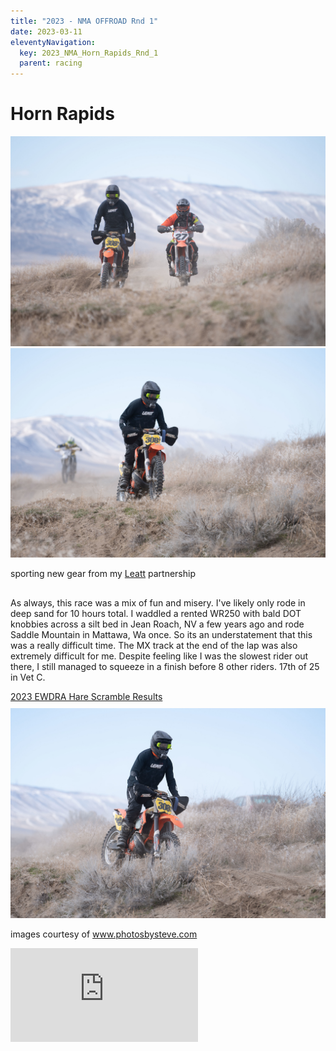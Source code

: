 ```yaml
---
title: "2023 - NMA OFFROAD Rnd 1"
date: 2023-03-11
eleventyNavigation:
  key: 2023_NMA_Horn_Rapids_Rnd_1
  parent: racing
---
```

<h1>Horn Rapids</h1>
<div class="row">
  <div class="column">
    <img src="DSC_2287_resized.jpg"/>  
  </div>
  <div class="column gallerySideBySideRight">
    <img src="DSC_2291_resized.jpg"/>
  </div>
</div>
 <p class="caption">sporting new gear from my <a href="https://leatt.com">Leatt</a> partnership</p>
<p style="margin-top:30px">
As always, this race was a mix of fun and misery. I've likely only rode in deep sand for 10 hours total. I waddled  a rented WR250 with bald DOT knobbies across a silt bed in Jean Roach, NV a few years ago and rode Saddle Mountain in Mattawa, Wa once. So its an understatement that this was a really difficult time. The MX track at the end of the lap was also extremely difficult for me. Despite feeling like I was the slowest rider out there, I still managed to squeeze in a finish before 8 other riders. 17th of 25 in Vet C.
</p>

<a href="https://s3.amazonaws.com/ClubExpressClubFiles/215795/documents/2023_EWDRA_Hare_Scramble_Results_1723030782.pdf?AWSAccessKeyId=AKIA6MYUE6DNNNCCDT4J&Expires=1690228133&response-content-disposition=inline%3B%20filename%3D2023_EWDRA_Hare_Scramble_Results.pdf&Signature=T25fDrM9rDpIrNnRReiE8G7IJtc%3D">2023 EWDRA Hare Scramble Results</a>
<img src="DSC_2292.jpg" style="margin-top:10px;"/>
<p class="caption">images courtesy of <a href="https://www.photosbysteve.com">www.photosbysteve.com</a></p>




<div class="youtubewrapper">
  <iframe class="youtube"src="https://www.youtube.com/embed/IcQF4i-6fCw" title="YouTube video player" frameborder="0" allow="accelerometer; autoplay; clipboard-write; encrypted-media; gyroscope; picture-in-picture; web-share" allowfullscreen>
  </iframe>
</div>
